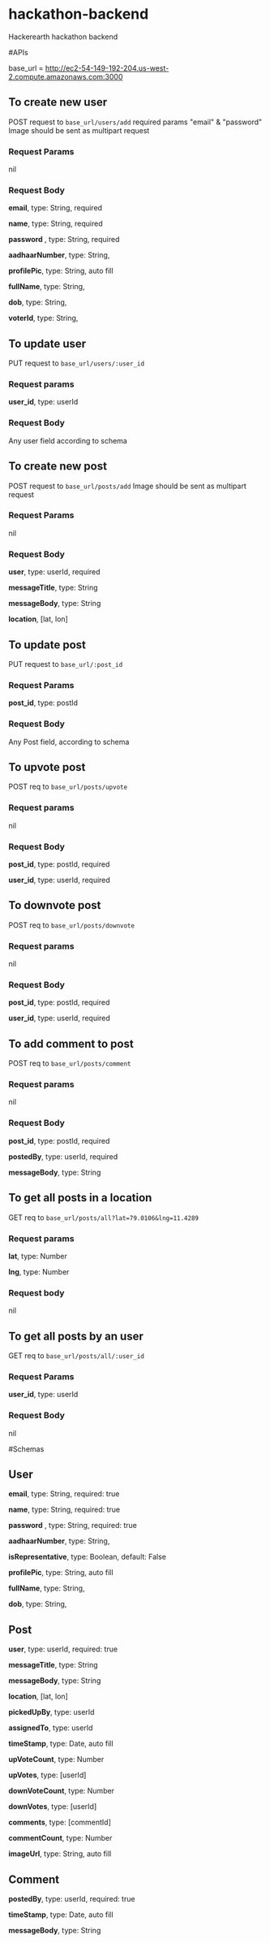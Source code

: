 # hackathon-backend
Hackerearth hackathon backend

#APIs

base_url = http://ec2-54-149-192-204.us-west-2.compute.amazonaws.com:3000

## To create new user
POST request to `base_url/users/add` 
required params "email" & "password"
Image should be sent as multipart request

### Request Params
nil

### Request Body

**email**,          type: String, required

**name**,           type: String, required

**password** ,      type: String, required

**aadhaarNumber**,  type: String, 

**profilePic**,     type: String, auto fill

**fullName**,       type: String,

**dob**,            type: String,

**voterId**,        type: String,

## To update user
PUT request to `base_url/users/:user_id`

### Request params

**user_id**,        type: userId

### Request Body

Any user field according to schema

## To create new post
POST request to `base_url/posts/add`
Image should be sent as multipart request

### Request Params

nil

### Request Body

**user**,           type: userId, required

**messageTitle**,   type: String

**messageBody**,    type: String

**location**,       [lat, lon]

## To update post
PUT request to `base_url/:post_id`

### Request Params

**post_id**,        type: postId

### Request Body

Any Post field, according to schema

## To upvote post
POST req to `base_url/posts/upvote`

### Request params

nil

### Request Body

**post_id**,        type: postId, required

**user_id**,        type: userId, required

## To downvote post
POST req to `base_url/posts/downvote`

### Request params

nil

### Request Body

**post_id**,        type: postId, required

**user_id**,        type: userId, required

## To add comment to post
POST req to `base_url/posts/comment`

### Request params
nil

### Request Body

**post_id**,        type: postId, required

**postedBy**,       type: userId, required

**messageBody**,    type: String 

## To get all posts in a location
GET req to `base_url/posts/all?lat=79.0106&lng=11.4289`

### Request params

**lat**,            type: Number

**lng**,            type: Number

### Request body

nil

## To get all posts by an user
GET req to `base_url/posts/all/:user_id`

### Request Params

**user_id**,        type: userId

### Request Body

nil

#Schemas

## User
**email**,          type: String, required: true

**name**,           type: String, required: true

**password** ,      type: String, required: true

**aadhaarNumber**,  type: String,

**isRepresentative**, type: Boolean, default: False

**profilePic**,     type: String, auto fill

**fullName**,       type: String,

**dob**,            type: String,



## Post
**user**,           type: userId, required: true

**messageTitle**,   type: String

**messageBody**,    type: String

**location**,       [lat, lon]

**pickedUpBy**,     type: userId

**assignedTo**,     type: userId

**timeStamp**,      type: Date,   auto fill

**upVoteCount**,    type: Number

**upVotes**,        type: [userId]

**downVoteCount**,  type: Number

**downVotes**,      type: [userId]

**comments**,       type: [commentId]

**commentCount**,   type: Number

**imageUrl**,       type: String, auto fill


## Comment

**postedBy**,           type: userId, required: true

**timeStamp**,      type: Date, auto fill

**messageBody**,     type: String

